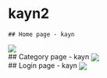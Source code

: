 # kayn2
    ## Home page - kayn
<img align="center" src="https://imgur.com/gNQ4KX1.png"></br>
    ## Category page - kayn
<img align="center" src="https://imgur.com/M9ywhf4.png"></br>
    ## Login page - kayn
<img align="center" src="https://imgur.com/q5qI2vL.png"></br>

